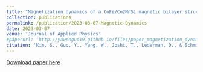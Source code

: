 ```yaml
---
title: "Magnetization dynamics of a CoFe/Co2MnSi magnetic bilayer structure"
collection: publications
permalink: /publication/2023-03-07-Magnetic-Dynamics
date: 2023-03-07
venue: 'Journal of Applied Physics'
#paperurl: 'http://yawenguo19.github.io/files/paper_magnetization_dynamics.pdf'
citation: 'Kim, S., Guo, Y., Yang, W., Joshi, T., Lederman, D., & Schmidt, H. (2023). &quot;Magnetization dynamics of a CoFe/Co2MnSi magnetic bilayer structure.&quot; <i>Journal of Applied Physics</i>. 133(9).'
---
```

[Download paper here](http://yawenguo19.github.io/files/paper_magnetization_dynamics.pdf)
